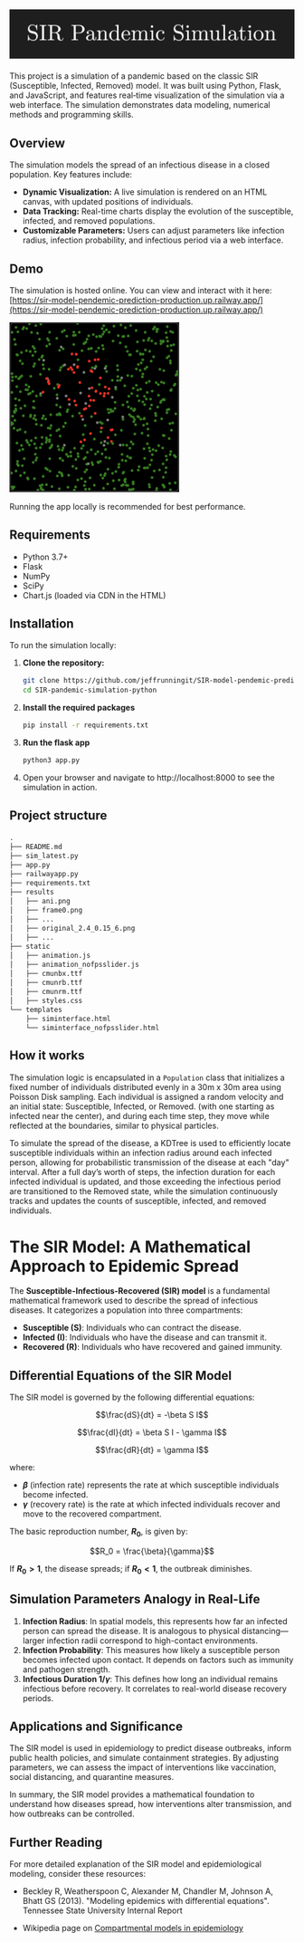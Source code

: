 ![#SIR Pandemic Simulation](sir_logo.png)
---
This project is a simulation of a pandemic based on the classic SIR (Susceptible, Infected, Removed) model. It was built using Python, Flask, and JavaScript, and features real‑time visualization of the simulation via a web interface. The simulation demonstrates data modeling, numerical methods and programming skills.

## Overview

The simulation models the spread of an infectious disease in a closed population. Key features include:

- **Dynamic Visualization:** A live simulation is rendered on an HTML canvas, with updated positions of individuals.
- **Data Tracking:** Real-time charts display the evolution of the susceptible, infected, and removed populations.
- **Customizable Parameters:** Users can adjust parameters like infection radius, infection probability, and infectious period via a web interface.

## Demo

The simulation is hosted online. You can view and interact with it here:  
[https://sir-model-pendemic-prediction-production.up.railway.app/](https://sir-model-pendemic-prediction-production.up.railway.app/)

<img src="sim_image.png" alt="Description" width="300"/>

Running the app locally is recommended for best performance.

## Requirements

- Python 3.7+
- Flask
- NumPy
- SciPy
- Chart.js (loaded via CDN in the HTML)

## Installation

To run the simulation locally:

1. **Clone the repository:**

    ```bash
    git clone https://github.com/jeffrunningit/SIR-model-pendemic-prediction-python.git
    cd SIR-pandemic-simulation-python

2. **Install the required packages**

    ```bash
    pip install -r requirements.txt

3. **Run the flask app**

    ```bash
    python3 app.py

4. 	Open your browser and navigate to http://localhost:8000 to see the simulation in action.

## Project structure

    .
    ├── README.md
    ├── sim_latest.py
    ├── app.py
    ├── railwayapp.py
    ├── requirements.txt
    ├── results
    │   ├── ani.png
    │   ├── frame0.png
    │   ├── ...
    │   ├── original_2.4_0.15_6.png
    │   ├── ...
    ├── static
    │   ├── animation.js
    │   ├── animation_nofpsslider.js
    │   ├── cmunbx.ttf
    │   ├── cmunrb.ttf
    │   ├── cmunrm.ttf
    │   ├── styles.css
    └── templates
        ├── siminterface.html
        └── siminterface_nofpsslider.html

## How it works

The simulation logic is encapsulated in a `Population` class that initializes a fixed number of individuals distributed evenly in a 30m x 30m area using Poisson Disk sampling. Each individual is assigned a random velocity and an initial state: Susceptible, Infected, or Removed. (with one starting as infected near the center), and during each time step, they move while reflected at the boundaries, similar to physical particles. 

To simulate the spread of the disease, a KDTree is used to efficiently locate susceptible individuals within an infection radius around each infected person, allowing for probabilistic transmission of the disease at each "day" interval. After a full day’s worth of steps, the infection duration for each infected individual is updated, and those exceeding the infectious period are transitioned to the Removed state, while the simulation continuously tracks and updates the counts of susceptible, infected, and removed individuals.

# The SIR Model: A Mathematical Approach to Epidemic Spread

The **Susceptible-Infectious-Recovered (SIR) model** is a fundamental mathematical framework used to describe the spread of infectious diseases. It categorizes a population into three compartments:

- **Susceptible (S)**: Individuals who can contract the disease.
- **Infected (I)**: Individuals who have the disease and can transmit it.
- **Recovered (R)**: Individuals who have recovered and gained immunity.

## Differential Equations of the SIR Model
The SIR model is governed by the following differential equations:

```math
\frac{dS}{dt} = -\beta S I
```
```math
\frac{dI}{dt} = \beta S I - \gamma I
```
```math
\frac{dR}{dt} = \gamma I
```

where:
- **$\beta$** (infection rate) represents the rate at which susceptible individuals become infected.
- **$\gamma$** (recovery rate) is the rate at which infected individuals recover and move to the recovered compartment.

The basic reproduction number, **$R_0$**, is given by:
```math
R_0 = \frac{\beta}{\gamma}
```
If **$R_0 > 1$**, the disease spreads; if **$R_0 < 1$**, the outbreak diminishes.

## Simulation Parameters Analogy in Real-Life 
1. **Infection Radius**: In spatial models, this represents how far an infected person can spread the disease. It is analogous to physical distancing—larger infection radii correspond to high-contact environments.
2. **Infection Probability**: This measures how likely a susceptible person becomes infected upon contact. It depends on factors such as immunity and pathogen strength.
3. **Infectious Duration $1/\gamma$**: This defines how long an individual remains infectious before recovery. It correlates to real-world disease recovery periods.

## Applications and Significance
The SIR model is used in epidemiology to predict disease outbreaks, inform public health policies, and simulate containment strategies. By adjusting parameters, we can assess the impact of interventions like vaccination, social distancing, and quarantine measures. 

In summary, the SIR model provides a mathematical foundation to understand how diseases spread, how interventions alter transmission, and how outbreaks can be controlled.

## Further Reading

For more detailed explanation of the SIR model and epidemiological modeling, consider these resources:

- Beckley R, Weatherspoon C, Alexander M, Chandler M, Johnson A, Bhatt GS (2013). "Modeling epidemics with differential equations". Tennessee State University Internal Report

- Wikipedia page on [Compartmental models in epidemiology](https://en.wikipedia.org/wiki/Compartmental_models_in_epidemiology#The_SIR_model)

